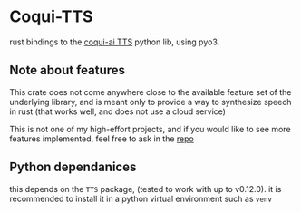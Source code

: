 # Coqui-TTS

rust bindings to the [coqui-ai TTS](https://github.com/coqui-ai/TTS) python lib, using pyo3.

## Note about features

This crate does not come anywhere close to the available feature set of the underlying library,
and is meant only to provide a way to synthesize speech in rust (that works well, and does not use a cloud service)

This is not one of my high-effort projects, and if you would like to see more features implemented,
feel free to ask in the [repo](https://github.com/rowan-sl/coqui-rs/tree/main)

## Python dependanices

this depends on the `TTS` package, (tested to work with up to v0.12.0). it is recommended to install it in a python virtual environment such as `venv`
